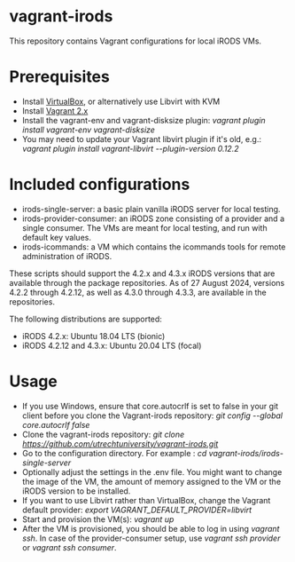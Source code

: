 # vagrant-irods

This repository contains Vagrant configurations for local iRODS VMs.

# Prerequisites

* Install [VirtualBox](https://www.virtualbox.org/wiki/Downloads), or alternatively use Libvirt with KVM
* Install [Vagrant 2.x](https://www.vagrantup.com/downloads.html)
* Install the vagrant-env and vagrant-disksize plugin:  _vagrant plugin install vagrant-env vagrant-disksize_
* You may need to update your Vagrant libvirt plugin if it's old, e.g.: _vagrant plugin install vagrant-libvirt --plugin-version 0.12.2_

# Included configurations

- irods-single-server: a basic plain vanilla iRODS server for local testing.
- irods-provider-consumer: an iRODS zone consisting of a provider and a single consumer. The VMs are meant for local testing, and run with default key values.
- irods-icommands: a VM which contains the icommands tools for remote administration of iRODS.

These scripts should support the 4.2.x and 4.3.x iRODS versions that are available through the package repositories. As of 27 August 2024, versions 4.2.2 through 4.2.12, as well as 4.3.0 through 4.3.3, are available in the repositories.

The following distributions are supported:
- iRODS 4.2.x: Ubuntu 18.04 LTS (bionic)
- iRODS 4.2.12 and 4.3.x: Ubuntu 20.04 LTS (focal)

# Usage

- If you use Windows, ensure that core.autocrlf is set to false in your git client before you clone the Vagrant-irods
  repository: _git config --global core.autocrlf false_
- Clone the vagrant-irods repository: _git clone https://github.com/utrechtuniversity/vagrant-irods.git_
- Go to the configuration directory. For example : _cd vagrant-irods/irods-single-server_
- Optionally adjust the settings in the .env file. You might want to change the image of the VM, the amount of memory assigned to the VM or the iRODS version to be installed.
- If you want to use Libvirt rather than VirtualBox, change the Vagrant default provider: _export VAGRANT_DEFAULT_PROVIDER=libvirt_
- Start and provision the VM(s): _vagrant up_
- After the VM is provisioned, you should be able to log in using _vagrant ssh_. In case of the provider-consumer setup, use _vagrant ssh provider_ or _vagrant ssh consumer_.
